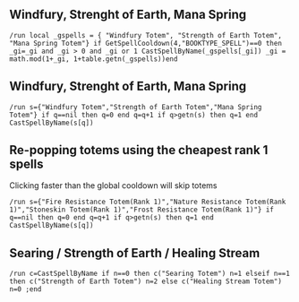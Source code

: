 ## Windfury, Strenght of Earth, Mana Spring
```
/run local _gspells = { "Windfury Totem", "Strength of Earth Totem", "Mana Spring Totem"} if GetSpellCooldown(4,"BOOKTYPE_SPELL")==0 then _gi=_gi and _gi > 0 and _gi or 1 CastSpellByName(_gspells[_gi]) _gi = math.mod(1+_gi, 1+table.getn(_gspells))end
```
 

## Windfury, Strenght of Earth, Mana Spring
```
/run s={"Windfury Totem","Strength of Earth Totem","Mana Spring Totem"} if q==nil then q=0 end q=q+1 if q>getn(s) then q=1 end CastSpellByName(s[q])
```


## Re-popping totems using the cheapest rank 1 spells 
Clicking faster than the global cooldown will skip totems
```
/run s={"Fire Resistance Totem(Rank 1)","Nature Resistance Totem(Rank 1)","Stoneskin Totem(Rank 1)","Frost Resistance Totem(Rank 1)"} if q==nil then q=0 end q=q+1 if q>getn(s) then q=1 end CastSpellByName(s[q])
```


## Searing / Strength of Earth / Healing Stream
```
/run c=CastSpellByName if n==0 then c("Searing Totem") n=1 elseif n==1 then c("Strength of Earth Totem") n=2 else c("Healing Stream Totem") n=0 ;end
```